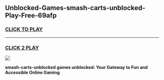 
## Unblocked-Games-smash-carts-unblocked-Play-Free-69afp
<h3>
<a href="https://premium76.site?title=smash-carts-unblocked&ref=18A1">CLICK TO PLAY</a></h3>
<hr>

<h3>
<a href="https://premium76.site?title=smash-carts-unblocked&ref=18A1">CLICK 2 PLAY</a>
  
</h3>

<a href="https://premium76.site?title=smash-carts-unblocked&ref=18A1"><img src="https://clearcache.store/games.png"></a>


**smash-carts-unblocked games unblocked: Your Gateway to Fun and Accessible Online Gaming**
